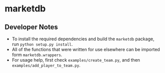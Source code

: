 # marketdb

## Developer Notes

- To install the required dependencies and build the `marketdb` package, run ```python setup.py install```.
- All of the functions that were written for use elsewhere can be imported form `marketdb.wrappers`.
- For usage help, first check `examples/create_team.py`, and then `examples/add_player_to_team.py`.
